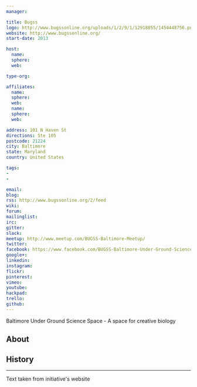 ```yaml
---
manager:

title: Bugss
logo: http://www.bugssonline.org/uploads/1/2/9/1/12918855/1454448756.png
website: http://www.bugssonline.org/
start-date: 2013

host:
  name:
  sphere:
  web:

type-org:

affiliates:
  name:
  sphere:
  web:
  name:
  sphere:
  web:

address: 101 N Haven St
directions: Ste 105
postcode: 21224
city: Baltimore
state: Maryland
country: United States

tags:
-
-

email:
blog:
rss: http://www.bugssonline.org/2/feed
wiki:
forum:
mailinglist:
irc:
gitter:
slack:
meetup: http://www.meetup.com/BUGSS-Baltimore-Meetup/
twitter:
facebook: https://www.facebook.com/BUGSS-Baltimore-Under-Ground-Science-Space-275707269195705/
google+:
linkedin:
instagram:
flickr:
pinterest:
vimeo:
youtube:
hackpad:
trello:
github:
---
```

Baltimore Under Ground Science Space - A space for creative biology

## About

## History

---
Text taken from initiative's website
